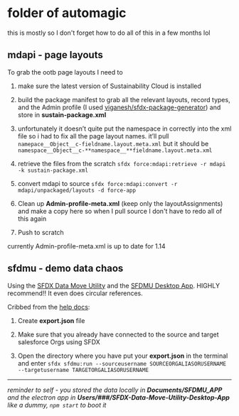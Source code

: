 # folder of automagic
this is mostly so I don't forget how to do all of this in a few months lol

 
## mdapi - page layouts
To grab the ootb page layouts I need to

1. make sure the latest version of Sustainability Cloud is installed

3. build the package manifest to grab all the relevant layouts, record types, and the Admin profile (I used [viganesh/sfdx-package-generator](https://github.com/vignaesh01/sfdx-package-generator)) and store in **sustain-package.xml**

4. unfortunately it doesn’t quite put the namespace in correctly into the xml file so i had to fix all the page layout names. it’ll pull `namepace__Object__c-fieldname.layout.meta.xml` but it should be `namespace__Object__c-**namespace__**fieldname.layout.meta.xml`

5. retrieve the files from the scratch
`sfdx force:mdapi:retrieve -r mdapi -k sustain-package.xml`

6. convert mdapi to source
`sfdx force:mdapi:convert -r mdapi/unpackaged/layouts -d force-app`

7. Clean up **Admin-profile-meta.xml** (keep only the layoutAssignments) and make a copy here so when I pull source I don't have to redo all of this again

8. Push to scratch

currently Admin-profile-meta.xml is up to date for 1.14
  
## sfdmu - demo data chaos

Using the [SFDX Data Move Utility](https://github.com/forcedotcom/SFDX-Data-Move-Utility) and the [SFDMU Desktop App](https://github.com/forcedotcom/SFDX-Data-Move-Utility-Desktop-App). HIGHLY recommend!! It even does circular references. 

Cribbed from the [help docs](https://help.sfdmu.com/quick-start):

1.  Create  **export.json**  file

2.  Make sure that you already have connected to the source and target salesforce Orgs using SFDX 
    
3.  Open the directory where you have put your  **export.json**  in the terminal and enter 
`sfdx sfdmu:run --sourceusername SOURCEORGALIASORUSERNAME --targetusername TARGETORGALIASORUSERNAME`


---
*reminder to self - you stored the data locally in **Documents/SFDMU_APP** and the electron app in **Users/###/SFDX-Data-Move-Utility-Desktop-App** like a dummy, `npm start` to boot it*